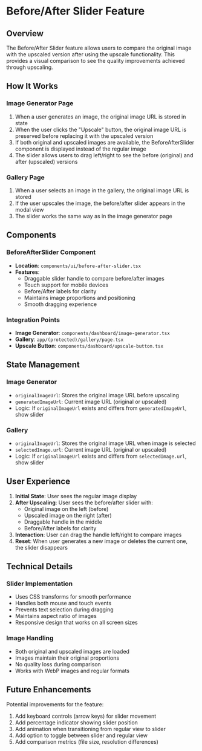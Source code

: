 # Before/After Slider Feature

## Overview

The Before/After Slider feature allows users to compare the original image with the upscaled version after using the upscale functionality. This provides a visual comparison to see the quality improvements achieved through upscaling.

## How It Works

### Image Generator Page
1. When a user generates an image, the original image URL is stored in state
2. When the user clicks the "Upscale" button, the original image URL is preserved before replacing it with the upscaled version
3. If both original and upscaled images are available, the BeforeAfterSlider component is displayed instead of the regular image
4. The slider allows users to drag left/right to see the before (original) and after (upscaled) versions

### Gallery Page
1. When a user selects an image in the gallery, the original image URL is stored
2. If the user upscales the image, the before/after slider appears in the modal view
3. The slider works the same way as in the image generator page

## Components

### BeforeAfterSlider Component
- **Location**: `components/ui/before-after-slider.tsx`
- **Features**:
  - Draggable slider handle to compare before/after images
  - Touch support for mobile devices
  - Before/After labels for clarity
  - Maintains image proportions and positioning
  - Smooth dragging experience

### Integration Points
- **Image Generator**: `components/dashboard/image-generator.tsx`
- **Gallery**: `app/(protected)/gallery/page.tsx`
- **Upscale Button**: `components/dashboard/upscale-button.tsx`

## State Management

### Image Generator
- `originalImageUrl`: Stores the original image URL before upscaling
- `generatedImageUrl`: Current image URL (original or upscaled)
- Logic: If `originalImageUrl` exists and differs from `generatedImageUrl`, show slider

### Gallery
- `originalImageUrl`: Stores the original image URL when image is selected
- `selectedImage.url`: Current image URL (original or upscaled)
- Logic: If `originalImageUrl` exists and differs from `selectedImage.url`, show slider

## User Experience

1. **Initial State**: User sees the regular image display
2. **After Upscaling**: User sees the before/after slider with:
   - Original image on the left (before)
   - Upscaled image on the right (after)
   - Draggable handle in the middle
   - Before/After labels for clarity
3. **Interaction**: User can drag the handle left/right to compare images
4. **Reset**: When user generates a new image or deletes the current one, the slider disappears

## Technical Details

### Slider Implementation
- Uses CSS transforms for smooth performance
- Handles both mouse and touch events
- Prevents text selection during dragging
- Maintains aspect ratio of images
- Responsive design that works on all screen sizes

### Image Handling
- Both original and upscaled images are loaded
- Images maintain their original proportions
- No quality loss during comparison
- Works with WebP images and regular formats

## Future Enhancements

Potential improvements for the feature:
1. Add keyboard controls (arrow keys) for slider movement
2. Add percentage indicator showing slider position
3. Add animation when transitioning from regular view to slider
4. Add option to toggle between slider and regular view
5. Add comparison metrics (file size, resolution differences)
